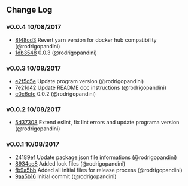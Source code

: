## Change Log

### v0.0.4 10/08/2017
- [8f48cd3](https://github.com/pismo/almighty/commit/8f48cd33ff55e3d5d3e3c367da9faeb3f94d6404) Revert yarn version for docker hub compatibility (@rodrigopandini)
- [1db3548](https://github.com/pismo/almighty/commit/1db3548b5d2bb6f7462dad0b720642880cc9e64e) 0.0.3 (@rodrigopandini)

### v0.0.3 10/08/2017
- [e2f5d5e](https://github.com/pismo/almighty/commit/e2f5d5ea8ac66f185b74ab1f2a6901fc5ba24da0) Update program version (@rodrigopandini)
- [7e21d42](https://github.com/pismo/almighty/commit/7e21d42dcc80edfd35eaf78676b123fc7a851afc) Update README doc instructions (@rodrigopandini)
- [c0c6cfc](https://github.com/pismo/almighty/commit/c0c6cfc8cd53f637589cad9299dce5739a98f460) 0.0.2 (@rodrigopandini)

### v0.0.2 10/08/2017
- [5d37308](https://github.com/pismo/almighty/commit/5d373088791117d9be8676968387346ab30b939c) Extend eslint, fix lint errors and update programa version (@rodrigopandini)

### v0.0.1 10/08/2017
- [24189ef](https://github.com/pismo/almighty/commit/24189ef742a73fd562db6dbd07c84c646367617b) Update package.json file informations (@rodrigopandini)
- [8934ce8](https://github.com/pismo/almighty/commit/8934ce8d059ed820cce0866ca5616569edef89e0) Added lock files (@rodrigopandini)
- [fb9a5bb](https://github.com/pismo/almighty/commit/fb9a5bb5601175f59d20bc6e7a217a8de02c4582) Added all initial files for release process (@rodrigopandini)
- [9aa5b16](https://github.com/pismo/almighty/commit/9aa5b16c8a3ae1e04d3fd798bb88e3e7198441a2) Initial commit (@rodrigopandini)